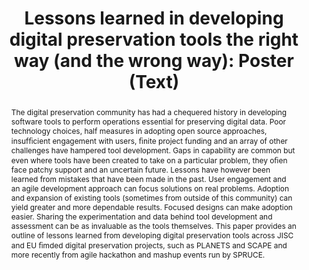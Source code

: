 ---
abstract: The digital preservation community has had a chequered history in developing
  software tools to perform operations essential for preserving digital data. Poor
  technology choices, half measures in adopting open source approaches, insufﬁcient
  engagement with users, ﬁnite project funding and an array of other challenges have
  hampered tool development. Gaps in capability are common but even where tools have
  been created to take on a particular problem, they oﬁen face patchy support and
  an uncertain future. Lessons have however been learned from mistakes that have been
  made in the past. User engagement and an agile development approach can focus solutions
  on real problems. Adoption and expansion of existing tools (sometimes from outside
  of this community) can yield greater and more dependable results. Focused designs
  can make adoption easier. Sharing the experimentation and data behind tool development
  and assessment can be as invaluable as the tools themselves. This paper provides
  an outline of lessons learned from developing digital preservation tools across
  JISC and EU ﬁmded digital preservation projects, such as PLANETS and SCAPE and more
  recently from agile hackathon and mashup events run by SPRUCE.
creators:
- Wheatley, Paul
date: null
document_url: https://services.phaidra.univie.ac.at/api/object/o:378698/download
grand_parent: iPRES
institutions: []
keywords:
- digital preservation
- user requirements
- digital preservation tools
- open source development
landing_page_url: https://phaidra.univie.ac.at/o:378698
language: eng
layout: publication
license: CC BY-NC-SA 3.0 AT
notes_url: null
parent: iPRES 2014
publication_type: poster
size: 158049
slides_url: null
source_name: iPRES
title: 'Lessons learned in developing digital preservation tools the right way (and
  the wrong way): Poster (Text) '
year: 2014
---